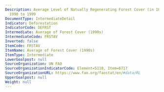 ```yaml
---
Description: Average Level of Natually Regenerating Forest Cover (in 1000ha) from
  1990 to 1999
DocumentType: IntermediateDetail
Indicator: Deforestation
IndicatorCode: DEFRST
Intermediate: Average of Forest Cover (1990s)
IntermediateCode: FRSTAV
Inverted: false
ItemCode: FRSTAV
ItemName: Average of Forest Cover (1990s)
ItemType: Intermediate
LowerGoalpost: null
SourceOrganization: UN FAO
SourceOrganizationIndicatorCode: Element=5110, Item=6717
SourceOrganizationURL: https://www.fao.org/faostat/en/#data/RL
UpperGoalpost: null
Weight: null
---
```


